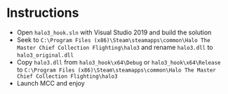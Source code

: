 # Instructions

* Open `halo3_hook.sln` with Visual Studio 2019 and build the solution
* Seek to `C:\Program Files (x86)\Steam\steamapps\common\Halo The Master Chief Collection Flighting\halo3` and rename `halo3.dll` to `halo3_original.dll`
* Copy `halo3.dll` from `halo3_hook\x64\Debug` or `halo3_hook\x64\Release` to `C:\Program Files (x86)\Steam\steamapps\common\Halo The Master Chief Collection Flighting\halo3`
* Launch MCC and enjoy
